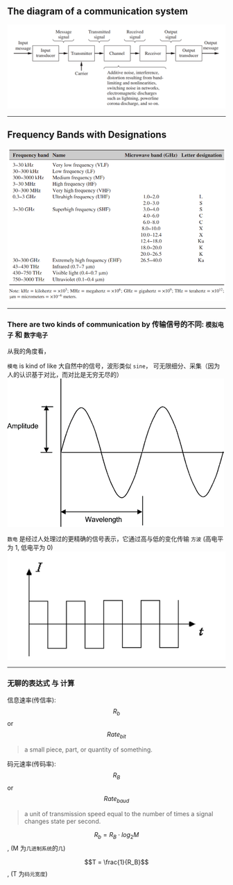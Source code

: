 ## The diagram of a communication system

![](assets/the_diagram_of_a_communication_system.png)

___

## Frequency Bands with Designations

![](assets/frequency_bands.png)

___

### There are two kinds of communication by 传输信号的不同: `模拟电子` 和 `数字电子` 

从我的角度看，

`模电` is kind of like 大自然中的信号，波形类似 `sine`， 可无限细分、采集（因为人的认识基于对比，而对比是无穷无尽的）
![](assets/sine_wave.png)

`数电` 是经过人处理过的更精确的信号表示，它通过高与低的变化传输 `方波` (高电平为 1, 低电平为 0)
![](assets/squre_wave.png)

___

### 无聊的表达式 与 计算

信息速率(传信率): $$R_b$$ or $$Rate_{bit}$$
> a small piece, part, or quantity of something.

码元速率(传码率): $$R_B$$ or $$Rate_{baud}$$
> a unit of transmission speed equal to the number of times a signal changes state per second.

$$R_b = R_B \cdot log_2{M}$$ , (M 为`几进制系统`的`几`)

$$T = \frac{1}{R_B}$$ , (T 为`码元宽度`)